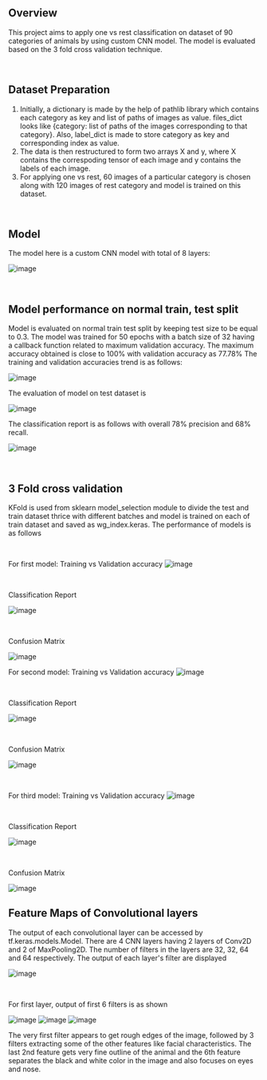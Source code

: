 ## Overview
This project aims to apply one vs rest classification on dataset of 90 categories of animals by using custom CNN model. The model is evaluated based on the 3 fold cross validation technique.

<br>

## Dataset Preparation
1. Initially, a dictionary is made by the help of pathlib library which contains each category as key and list of paths of images as value. files_dict looks like {category: list of paths of the images corresponding to that category}. Also, label_dict is made to store category as key and corresponding index as value.
2. The data is then restructured to form two arrays X and y, where X contains the correspoding tensor of each image and y contains the labels of each image.
3. For applying one vs rest, 60 images of a particular category is chosen along with 120 images of rest category and model is trained on this dataset.

<br>

## Model
The model here is a custom CNN model with total of 8 layers:

![image](https://github.com/GouriVerma/Animal_dataset_classification/assets/122892114/6fcdd180-8e39-434c-bb54-5ae55ed8a724)

<br>

## Model performance on normal train, test split
Model is evaluated on normal train test split by keeping test size to be equal to 0.3. The model was trained for 50 epochs with a batch size of 32 having a callback function related to maximum validation accuracy. The maximum accuracy obtained is close to 100% with validation accuracy as 77.78% The training and validation accuracies trend is as follows:

![image](https://github.com/GouriVerma/Animal_dataset_classification/assets/122892114/db3c6504-172e-4e8f-9c10-93ec64ba136f)

The evaluation of model on test dataset is

![image](https://github.com/GouriVerma/Animal_dataset_classification/assets/122892114/9134233e-87cb-4b03-a26c-cbdbe6f0b1a1)

The classification report is as follows with overall 78% precision and 68% recall.

![image](https://github.com/GouriVerma/Animal_dataset_classification/assets/122892114/a583c585-990c-4a1b-aca4-bc4a7d6853aa)

<br>


## 3 Fold cross validation
KFold is used from sklearn model_selection module to divide the test and train dataset thrice with different batches and model is trained on each of train dataset and saved as wg_index.keras. The performance of models is as follows

<br>

For first model: Training vs Validation accuracy
![image](https://github.com/GouriVerma/Animal_dataset_classification/assets/122892114/7ee4750a-8354-4939-88a1-f4619c410ca6)

<br>

Classification Report

![image](https://github.com/GouriVerma/Animal_dataset_classification/assets/122892114/d6eb341e-ad31-436b-a4be-31488e825c1b)

<br>

Confusion Matrix

![image](https://github.com/GouriVerma/Animal_dataset_classification/assets/122892114/89e4e389-6374-4cd0-87db-709bda2ef1e9)


For second model: Training vs Validation accuracy
![image](https://github.com/GouriVerma/Animal_dataset_classification/assets/122892114/0ca1cafb-21a0-4c2c-b3e9-19d61a07f140)

<br>

Classification Report

![image](https://github.com/GouriVerma/Animal_dataset_classification/assets/122892114/3dd6bd75-228b-4681-89b3-cf46672ffeb8)


<br>

Confusion Matrix

![image](https://github.com/GouriVerma/Animal_dataset_classification/assets/122892114/cd75bab0-5e76-42a9-9c2d-121ab8e09a89)

<br>

For third model: Training vs Validation accuracy
![image](https://github.com/GouriVerma/Animal_dataset_classification/assets/122892114/cad7be69-5147-40ca-a789-3eb786b38047)

<br>

Classification Report

![image](https://github.com/GouriVerma/Animal_dataset_classification/assets/122892114/ba3497da-c5f5-475b-9277-a2d8f326bd92)



<br>

Confusion Matrix

![image](https://github.com/GouriVerma/Animal_dataset_classification/assets/122892114/74d57828-fc3b-4317-8d41-2a19c328b288)


## Feature Maps of Convolutional layers
The output of each convolutional layer can be accessed by tf.keras.models.Model. There are 4 CNN layers having 2 layers of Conv2D and 2 of MaxPooling2D. The number of filters in the layers are 32, 32, 64 and 64 respectively. The output of each layer's filter are displayed 

![image](https://github.com/GouriVerma/Animal_dataset_classification/assets/122892114/a9dbc5e1-735d-45ad-ba4c-d4174e10d870)


<br>

For first layer, output of first 6 filters is as shown


![image](https://github.com/GouriVerma/Animal_dataset_classification/assets/122892114/6ed6ca65-fc8f-4a89-bd45-665b992c9313)
![image](https://github.com/GouriVerma/Animal_dataset_classification/assets/122892114/8ab5a37e-c815-4ecb-86d7-3daff58fb374)
![image](https://github.com/GouriVerma/Animal_dataset_classification/assets/122892114/6435b2b2-790a-4f81-8150-5d685bee40b0)




The very first filter appears to get rough edges of the image, followed by 3 filters extracting some of the other features like facial characteristics. The last 2nd feature gets very fine outline of the animal and the 6th feature separates the black and white color in the image and also focuses on eyes and nose.





